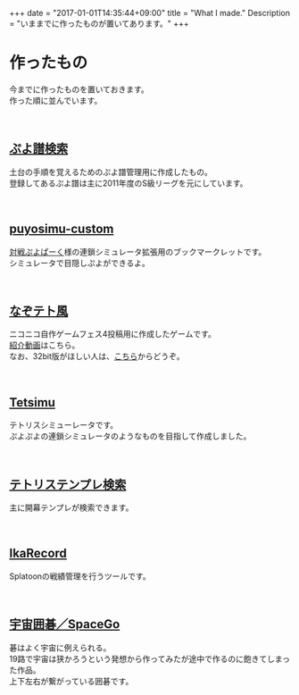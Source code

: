 +++
date = "2017-01-01T14:35:44+09:00"
title = "What I made."
Description = "いままでに作ったものが置いてあります。"
+++

# 作ったもの
今までに作ったものを置いておきます。  
作った順に並んでいます。

<br>

## <a href="/q/pse" target="_blank">ぷよ譜検索</a>
土台の手順を覚えるためのぷよ譜管理用に作成したもの。<br>  登録してあるぷよ譜は主に2011年度のS級リーグを元にしています。

<br>

## <a href="http://let.hatelabo.jp/cuboktahedron/let/hLHVhsS7yaB6" target="_blank">puyosimu-custom</a>
<a href="http://www.puyop.com/" target="_blank">対戦ぷよぱーく</a>様の連鎖シミュレータ拡張用のブックマークレットです。  
シミュレータで目隠しぷよができるよ。

<br>

## <a href="http://www.freem.ne.jp/review/game/win/7726" target="_blank">なぞテト風</a>
ニコニコ自作ゲームフェス4投稿用に作成したゲームです。  
<a href="http://www.nicovideo.jp/watch/sm24671785" target="_blank">紹介動画</a>はこちら。  
なお、32bit版がほしい人は、<a href="https://drive.google.com/open?id=0B5TvzuJ9qmQGV1FvTzVuV2R0WGM&amp;authus" target="_blank">こちら</a>からどうぞ。

<br>

## <a href="/q/tetsimu/" target="blank">Tetsimu</a>
テトリスシミューレータです。  
ぷよぷよの連鎖シミュレータのようなものを目指して作成しました。

<br>

## <a href="/q/ttse/" target="blank">テトリステンプレ検索</a>
主に開幕テンプレが検索できます。

<br>

## <a href="/q/IkaRecord/" target="blank">IkaRecord</a>
Splatoonの戦績管理を行うツールです。

<br>

## <a href="/q/SpaceGo/" target="blank">宇宙囲碁／SpaceGo</a>
碁はよく宇宙に例えられる。  
19路で宇宙は狭かろうという発想から作ってみたが途中で作るのに飽きてしまった作品。  
上下左右が繋がっている囲碁です。

<br>


